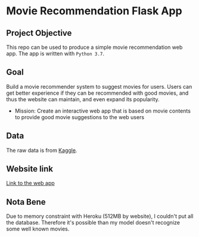 # Movie Recommendation Flask App

## Project Objective 
This repo can be used to produce a simple movie recommendation web app. The app is written with `Python 3.7`.


## Goal
Build a movie recommender system to suggest movies for users. Users can get better experience if they can be recommended with good movies, and thus the website can maintain, and even expand its popularity. 

* Mission: Create an interactive web app that is based on movie contents to provide good movie suggestions to the web users


## Data
The raw data is from [Kaggle](https://www.kaggle.com/rounakbanik/the-movies-dataset/data). 


## Website link
[Link to the web app](https://intense-dawn-67915.herokuapp.com/)


## Nota Bene

Due to memory constraint with Heroku (512MB by website), I couldn't put all the database. Therefore it's possible than my model doesn't recognize some well known movies.
